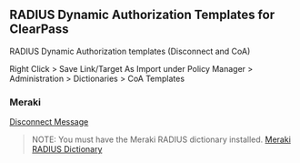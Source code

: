 ## RADIUS Dynamic Authorization Templates for ClearPass
RADIUS Dynamic Authorization templates (Disconnect and CoA)

Right Click > Save Link/Target As
Import under Policy Manager > Administration > Dictionaries > CoA Templates


### Meraki
[Disconnect Message](https://github.com/aruba/clearpass-radius-dynamic-authorization-templates/raw/master/meraki/radius-da-template_meraki_disconnect-message.xml)
> NOTE: You must have the Meraki RADIUS dictionary installed. [Meraki RADIUS Dictionary](https://github.com/aruba/clearpass-radius-dynamic-authorization-templates/raw/master/meraki/radius-dictionary_meraki.xml)
